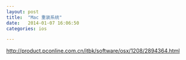 ```yaml
---
layout: post
title:  "Mac 重装系统"
date:   2014-01-07 16:06:50
categories: ios

---
```

http://product.pconline.com.cn/itbk/software/osx/1208/2894364.html
